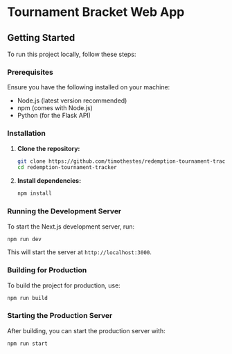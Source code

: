 # Tournament Bracket Web App

## Getting Started

To run this project locally, follow these steps:

### Prerequisites

Ensure you have the following installed on your machine:

- Node.js (latest version recommended)
- npm (comes with Node.js)
- Python (for the Flask API)

### Installation

1. **Clone the repository:**

   ```bash
   git clone https://github.com/timothestes/redemption-tournament-tracker
   cd redemption-tournament-tracker
   ```

2. **Install dependencies:**

   ```bash
   npm install
   ```

### Running the Development Server

To start the Next.js development server, run:

```bash
npm run dev
```

This will start the server at `http://localhost:3000`.

### Building for Production

To build the project for production, use:

```bash
npm run build
```

### Starting the Production Server

After building, you can start the production server with:

```bash
npm run start
```
